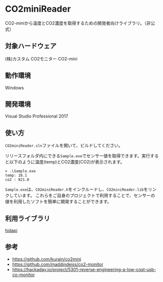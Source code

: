 # CO2miniReader
CO2-miniから温度とCO2濃度を取得するための開発者向けライブラリ。（非公式）

## 対象ハードウェア
(株)カスタム CO2モニター CO2-mini

## 動作環境
Windows

## 開発環境
Visual Studio Professional 2017

## 使い方
`CO2miniReader.sln`ファイルを開いて、ビルドしてください。

リリースフォルダ内にできる`Sample.exe`でセンサー値を取得できます。実行すると以下のように温度(temp)とCO2濃度(CO2)が表示されます。
```
> .\Sample.exe
temp: 18.1
co2 : 821.0
```

`Sample.exe`は、`CO2miniReader.h`をインクルードし、`CO2miniReader.lib`をリンクしています。
これらをご自身のプロジェクトで利用することで、センサーの値を利用したソフトを簡単に開発することができます。

## 利用ライブラリ
[hidapi](https://github.com/signal11/hidapi)

## 参考
* https://github.com/kurain/co2mini
* https://github.com/maddindeiss/co2-monitor
* https://hackaday.io/project/5301-reverse-engineering-a-low-cost-usb-co-monitor
